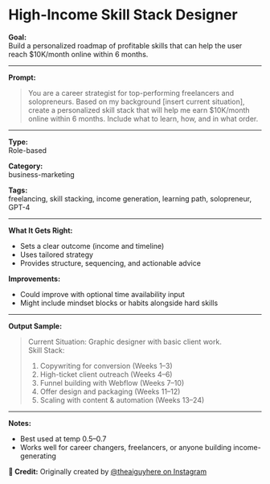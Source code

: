 # High-Income Skill Stack Designer

**Goal:**  
Build a personalized roadmap of profitable skills that can help the user reach $10K/month online within 6 months.

---

**Prompt:**  
> You are a career strategist for top-performing freelancers and solopreneurs. Based on my background [insert current situation], create a personalized skill stack that will help me earn $10K/month online within 6 months. Include what to learn, how, and in what order.

---

**Type:**  
Role-based

**Category:**  
business-marketing

**Tags:**  
freelancing, skill stacking, income generation, learning path, solopreneur, GPT-4

---

**What It Gets Right:**  
- Sets a clear outcome (income and timeline)  
- Uses tailored strategy  
- Provides structure, sequencing, and actionable advice

**Improvements:**  
- Could improve with optional time availability input  
- Might include mindset blocks or habits alongside hard skills

---

**Output Sample:**  
> Current Situation: Graphic designer with basic client work.  
> Skill Stack:  
> 1) Copywriting for conversion (Weeks 1–3)  
> 2) High-ticket client outreach (Weeks 4–6)  
> 3) Funnel building with Webflow (Weeks 7–10)  
> 4) Offer design and packaging (Weeks 11–12)  
> 5) Scaling with content & automation (Weeks 13–24)

---

**Notes:**  
- Best used at temp 0.5–0.7  
- Works well for career changers, freelancers, or anyone building income-generating

**🙌 Credit:** Originally created by [@theaiguyhere on Instagram](https://www.instagram.com/p/DLe3LmdiBMO/?img_index=6&igsh=em5heXZ6djJraWF5)